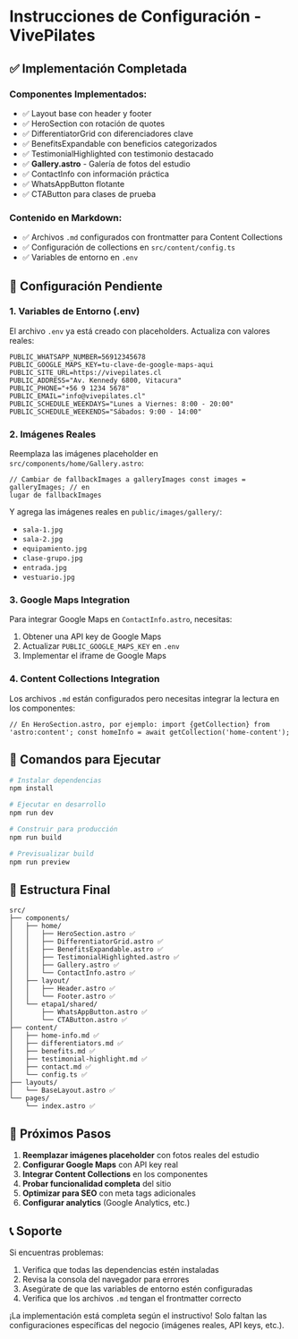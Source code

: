 # Instrucciones de Configuración - VivePilates

## ✅ Implementación Completada

### Componentes Implementados:

- ✅ Layout base con header y footer
- ✅ HeroSection con rotación de quotes
- ✅ DifferentiatorGrid con diferenciadores clave
- ✅ BenefitsExpandable con beneficios categorizados
- ✅ TestimonialHighlighted con testimonio destacado
- ✅ **Gallery.astro** - Galería de fotos del estudio
- ✅ ContactInfo con información práctica
- ✅ WhatsAppButton flotante
- ✅ CTAButton para clases de prueba

### Contenido en Markdown:

- ✅ Archivos `.md` configurados con frontmatter para Content Collections
- ✅ Configuración de collections en `src/content/config.ts`
- ✅ Variables de entorno en `.env`

## 🔧 Configuración Pendiente

### 1. Variables de Entorno (.env)

El archivo `.env` ya está creado con placeholders. Actualiza con valores reales:

```env
PUBLIC_WHATSAPP_NUMBER=56912345678
PUBLIC_GOOGLE_MAPS_KEY=tu-clave-de-google-maps-aqui
PUBLIC_SITE_URL=https://vivepilates.cl
PUBLIC_ADDRESS="Av. Kennedy 6800, Vitacura"
PUBLIC_PHONE="+56 9 1234 5678"
PUBLIC_EMAIL="info@vivepilates.cl"
PUBLIC_SCHEDULE_WEEKDAYS="Lunes a Viernes: 8:00 - 20:00"
PUBLIC_SCHEDULE_WEEKENDS="Sábados: 9:00 - 14:00"
```

### 2. Imágenes Reales

Reemplaza las imágenes placeholder en `src/components/home/Gallery.astro`:

```astro
// Cambiar de fallbackImages a galleryImages const images = galleryImages; // en
lugar de fallbackImages
```

Y agrega las imágenes reales en `public/images/gallery/`:

- `sala-1.jpg`
- `sala-2.jpg`
- `equipamiento.jpg`
- `clase-grupo.jpg`
- `entrada.jpg`
- `vestuario.jpg`

### 3. Google Maps Integration

Para integrar Google Maps en `ContactInfo.astro`, necesitas:

1. Obtener una API key de Google Maps
2. Actualizar `PUBLIC_GOOGLE_MAPS_KEY` en `.env`
3. Implementar el iframe de Google Maps

### 4. Content Collections Integration

Los archivos `.md` están configurados pero necesitas integrar la lectura en los componentes:

```astro
// En HeroSection.astro, por ejemplo: import {getCollection} from
'astro:content'; const homeInfo = await getCollection('home-content');
```

## 🚀 Comandos para Ejecutar

```bash
# Instalar dependencias
npm install

# Ejecutar en desarrollo
npm run dev

# Construir para producción
npm run build

# Previsualizar build
npm run preview
```

## 📁 Estructura Final

```
src/
├── components/
│   ├── home/
│   │   ├── HeroSection.astro ✅
│   │   ├── DifferentiatorGrid.astro ✅
│   │   ├── BenefitsExpandable.astro ✅
│   │   ├── TestimonialHighlighted.astro ✅
│   │   ├── Gallery.astro ✅
│   │   └── ContactInfo.astro ✅
│   ├── layout/
│   │   ├── Header.astro ✅
│   │   └── Footer.astro ✅
│   └── etapa1/shared/
│       ├── WhatsAppButton.astro ✅
│       └── CTAButton.astro ✅
├── content/
│   ├── home-info.md ✅
│   ├── differentiators.md ✅
│   ├── benefits.md ✅
│   ├── testimonial-highlight.md ✅
│   ├── contact.md ✅
│   └── config.ts ✅
├── layouts/
│   └── BaseLayout.astro ✅
└── pages/
    └── index.astro ✅
```

## 🎯 Próximos Pasos

1. **Reemplazar imágenes placeholder** con fotos reales del estudio
2. **Configurar Google Maps** con API key real
3. **Integrar Content Collections** en los componentes
4. **Probar funcionalidad completa** del sitio
5. **Optimizar para SEO** con meta tags adicionales
6. **Configurar analytics** (Google Analytics, etc.)

## 📞 Soporte

Si encuentras problemas:

1. Verifica que todas las dependencias estén instaladas
2. Revisa la consola del navegador para errores
3. Asegúrate de que las variables de entorno estén configuradas
4. Verifica que los archivos `.md` tengan el frontmatter correcto

¡La implementación está completa según el instructivo! Solo faltan las configuraciones específicas del negocio (imágenes reales, API keys, etc.).
